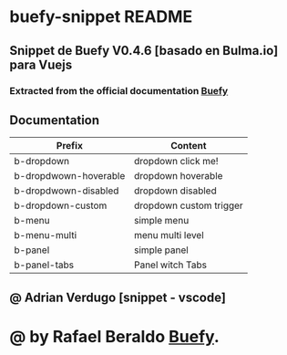 # buefy-snippet README
## Snippet de Buefy V0.4.6 [basado en Bulma.io] para Vuejs
### Extracted from the official documentation [Buefy](https://buefy.github.io/#/)

## Documentation

Prefix | Content
------- | -------
b-dropdown | dropdown click me!
b-dropdwown-hoverable | dropdown hoverable
b-dropdwown-disabled | dropdown disabled
b-dropdown-custom | dropdown custom trigger
b-menu | simple menu
b-menu-multi | menu multi level
b-panel | simple panel
b-panel-tabs | Panel witch Tabs

## @ Adrian Verdugo [snippet - vscode]
# @ by Rafael Beraldo [Buefy](https://buefy.github.io/#/).